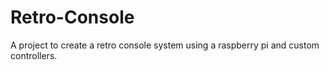 # Retro-Console

A project to create a retro console system using a raspberry pi and custom controllers.
